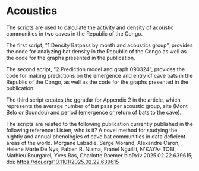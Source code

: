 # Acoustics
The scripts are used to calculate the activity and density of acoustic communities in two caves in the Republic of the Congo.

The first script, "1.Density Batpass by month and acoustics group", provides the code for analyzing bat density in the Republic of the Congo as well as the code for the graphs presented in the publication.

The second script, "2.Prediction model and graph 090324", provides the code for making predictions on the emergence and entry of cave bats in the Republic of the Congo, as well as the code for the graphs presented in the publication.

The third script creates the ggradar for Appendix 2 in the article, which represents the average number of bat pass per acoustic group, site (Mont Belo or Boundou) and period (emergence or return of bats to the cave).

The scripts are related to the following publication currently published in the following reference: 
Listen, who is it? A novel method for studying the nightly and annual phenologies of cave bat communities in data deficient areas of the world.
Morgane Labadie, Serge Morand, Alexandre Caron, Helene Marie De Nys, Fabien R. Niama, Franel Nguilili, N'KAYA- TOBI, Mathieu Bourgarel, Yves Bas, Charlotte Roemer
bioRxiv 2025.02.22.639615; doi: https://doi.org/10.1101/2025.02.22.639615


